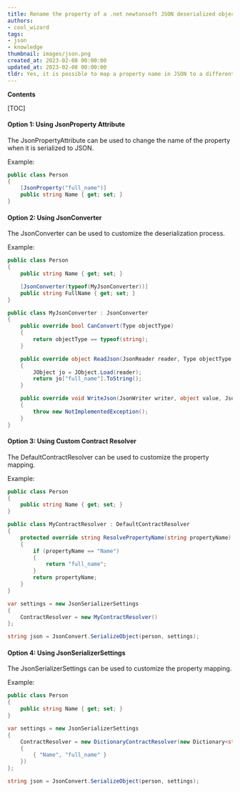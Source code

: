 ```yaml
---
title: Rename the property of a .net newtonsoft JSON deserialized object
authors:
- cool_wizard
tags:
- json
- knowledge
thumbnail: images/json.png
created_at: 2023-02-08 00:00:00
updated_at: 2023-02-08 00:00:00
tldr: Yes, it is possible to map a property name in JSON to a different property name when deserializing using NewtonSoft JSON by using the JsonProperty attribute.
---
```


**Contents**

[TOC]

#### Option 1: Using JsonProperty Attribute 
The JsonPropertyAttribute can be used to change the name of the property when it is serialized to JSON.

Example:
```csharp
public class Person
{
    [JsonProperty("full_name")]
    public string Name { get; set; }
}
```

#### Option 2: Using JsonConverter
The JsonConverter can be used to customize the deserialization process.

Example:
```csharp
public class Person
{
    public string Name { get; set; }

    [JsonConverter(typeof(MyJsonConverter))]
    public string FullName { get; set; }
}

public class MyJsonConverter : JsonConverter
{
    public override bool CanConvert(Type objectType)
    {
        return objectType == typeof(string);
    }

    public override object ReadJson(JsonReader reader, Type objectType, object existingValue, JsonSerializer serializer)
    {
        JObject jo = JObject.Load(reader);
        return jo["full_name"].ToString();
    }

    public override void WriteJson(JsonWriter writer, object value, JsonSerializer serializer)
    {
        throw new NotImplementedException();
    }
}
```

#### Option 3: Using Custom Contract Resolver
The DefaultContractResolver can be used to customize the property mapping.

Example:
```csharp
public class Person
{
    public string Name { get; set; }
}

public class MyContractResolver : DefaultContractResolver
{
    protected override string ResolvePropertyName(string propertyName)
    {
        if (propertyName == "Name")
        {
            return "full_name";
        }
        return propertyName;
    }
}

var settings = new JsonSerializerSettings
{
    ContractResolver = new MyContractResolver()
};

string json = JsonConvert.SerializeObject(person, settings);
```

#### Option 4: Using JsonSerializerSettings
The JsonSerializerSettings can be used to customize the property mapping.

Example:
```csharp
public class Person
{
    public string Name { get; set; }
}

var settings = new JsonSerializerSettings
{
    ContractResolver = new DictionaryContractResolver(new Dictionary<string, string>
    {
        { "Name", "full_name" }
    })
};

string json = JsonConvert.SerializeObject(person, settings);
```

